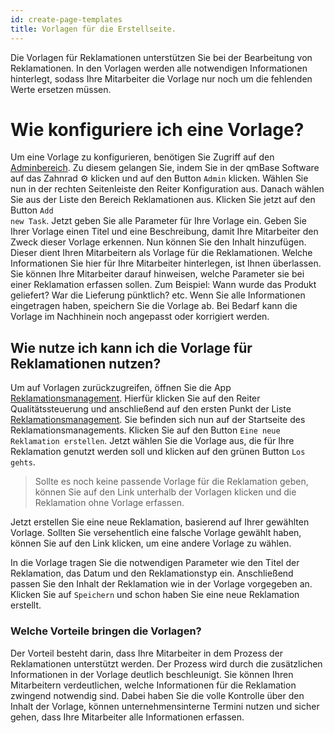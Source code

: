 ```yaml
---
id: create-page-templates
title: Vorlagen für die Erstellseite.
---
```

Die Vorlagen für Reklamationen unterstützen Sie bei der Bearbeitung von Reklamationen. In den Vorlagen werden alle notwendigen Informationen hinterlegt, sodass Ihre Mitarbeiter die Vorlage nur noch um die fehlenden Werte ersetzen müssen. 

# Wie konfiguriere ich eine Vorlage?
Um eine Vorlage zu konfigurieren, benötigen Sie Zugriff auf den [Adminbereich](admin.mdx). Zu diesem gelangen Sie, indem Sie in der qmBase Software auf das Zahnrad :gear: klicken und auf den Button <code>Admin</code>  klicken. Wählen Sie nun in der rechten Seitenleiste den Reiter Konfiguration aus. Danach wählen Sie aus der Liste den Bereich Reklamationen aus. Klicken Sie jetzt auf den Button <code>Add new Task</code>. 
Jetzt geben Sie alle Parameter für Ihre Vorlage ein. Geben Sie Ihrer Vorlage einen Titel und eine Beschreibung, damit Ihre Mitarbeiter den Zweck dieser Vorlage erkennen. Nun können Sie den Inhalt hinzufügen. Dieser dient Ihren Mitarbeitern als Vorlage für die Reklamationen. Welche Informationen Sie hier für Ihre Mitarbeiter hinterlegen, ist Ihnen überlassen. Sie können Ihre Mitarbeiter darauf hinweisen, welche Parameter sie bei einer Reklamation erfassen sollen. Zum Beispiel: Wann wurde das Produkt geliefert? War die Lieferung pünktlich? etc. 
Wenn Sie alle Informationen eingetragen haben, speichern Sie die Vorlage ab. Bei Bedarf kann die Vorlage im Nachhinein noch angepasst oder korrigiert werden. 

## Wie nutze ich kann ich die Vorlage für Reklamationen nutzen? 
Um auf Vorlagen zurückzugreifen, öffnen Sie die App [Reklamationsmanagement](claim-management.md). Hierfür klicken Sie auf den Reiter Qualitätssteuerung und anschließend auf den ersten Punkt der Liste [Reklamationsmanagement](claim-management.md). Sie befinden sich nun auf der Startseite des Reklamationsmanagements. Klicken Sie auf den Button <code>Eine neue Reklamation erstellen</code>. Jetzt wählen Sie die Vorlage aus, die für Ihre Reklamation genutzt werden soll und klicken auf den grünen Button <code>Los gehts</code>. 

> Sollte es noch keine passende Vorlage für die Reklamation geben, können Sie auf den Link unterhalb der Vorlagen klicken und die Reklamation ohne Vorlage erfassen. 

Jetzt erstellen Sie eine neue Reklamation, basierend auf Ihrer gewählten Vorlage. Sollten Sie versehentlich eine falsche Vorlage gewählt haben, können Sie auf den Link klicken, um eine andere Vorlage zu wählen. 

In die Vorlage tragen Sie die notwendigen Parameter wie den Titel der Reklamation, das Datum und den Reklamationstyp ein. Anschließend passen Sie den Inhalt der Reklamation wie in der Vorlage vorgegeben an. Klicken Sie auf <code>Speichern</code> und schon haben Sie eine neue Reklamation erstellt. 

### Welche Vorteile bringen die Vorlagen? 
Der Vorteil besteht darin, dass Ihre Mitarbeiter in dem Prozess der Reklamationen unterstützt werden. Der Prozess wird durch die zusätzlichen Informationen in der Vorlage deutlich beschleunigt. Sie können Ihren Mitarbeitern verdeutlichen, welche Informationen für die Reklamation zwingend notwendig sind. Dabei haben Sie die volle Kontrolle über den Inhalt der Vorlage, können unternehmensinterne Termini nutzen und sicher gehen, dass Ihre Mitarbeiter alle Informationen erfassen. 
